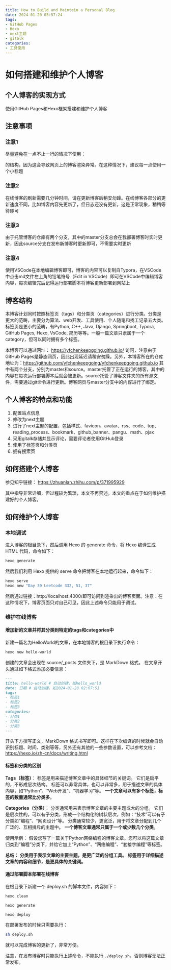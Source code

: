 ```yaml
---
title: How to Build and Maintain a Personal Blog
date: 2024-01-20 05:57:24
tags:
- GitHub Pages
- Hexo
- next主题
- gitalk
categories: 
- 工具使用
---
```

# 如何搭建和维护个人博客

## 个人博客的实现方式

使用GitHub Pages和Hexo框架搭建和维护个人博客

## 注意事项

### 注意1

尽量避免在一点不止一行的情况下使用：

的结构，因为这会导致网页上的博客渲染异常。在这种情况下，建议每一点使用一个小标题

### 注意2

在线博客的刷新需要几分钟时间，请在更新博客后稍安勿躁。在线博客各部分的更新速度不同，比如博客内容先更新了，但日志还没有更新，这是正常现象，稍稍等待即可

### 注意3

由于托管博客的仓库有两个分支，其中的master分支总会在我部署博客时实时更新，因此source分支在发布新博客时更新即可，不需要实时更新

### 注意4

使用VSCode在本地编辑博客即可，博客的内容可以复制自Typora，在VSCode中点击md文件左上角的铅笔符号（Edit in VSCode）即可在VSCode中编辑博客内容，每次编辑完后记得运行部署脚本将博客更新部署到网站上

## 博客结构

本博客计划同时按照标签页（tags）和分类页（categories）进行分类。分类是更大的范畴，主要分为算法、web开发、工具使用、个人随笔和找工记录五大类。标签页是更小的范畴，有Python, C++, Java, Django, Springboot, Typora, GitHub Pages, Hexo, VsCode, 简历等等。一般一篇文章只隶属于一个category，但可以同时拥有多个标签。

本博客可以通过网址：
https://yfchenkeepgoing.github.io/
访问，注意由于GitHub Pages是静态网页，因此出现延迟请稍安勿躁。另外，本博客所在的仓库地址为：https://github.com/yfchenkeepgoing/yfchenkeepgoing.github.io
其中有两个分支，分别为master和source。master托管了正在运行的博客，其中的内容在每次运行部署脚本后就会被更新。source托管了博客文件夹的所有源文件，需要通过git命令进行更新。博客网页与master分支中的内容进行了绑定。

## 个人博客的特点和功能

1. 配置站点信息
2. 修改为next主题
3. 进行了next主题的配置，包括样式、favicon、avatar、rss、code、top、reading_process、bookmark、github_banner、pangu、math、pjax
4. 采用gitalk存储并显示评论，需要评论者使用GitHub登录
5. 使用了标签页和分类页
6. 拥有搜索页

## 如何搭建个人博客

参见知乎链接：
https://zhuanlan.zhihu.com/p/371995929

其中指导非常详细，但过程较为繁琐，本文不再赘述。本文的重点在于如何维护搭建好的个人博客。

## 如何维护个人博客

### 本地调试

进入博客的根目录下，然后调用 Hexo 的 generate 命令，将 Hexo 编译生成 HTML 代码，命令如下：

```bash
hexo generate
```

然后我们利用 Hexo 提供的 serve 命令把博客在本地运行起来，命令如下：

```bash
hexo serve
hexo new "Day 30 Leetcode 332, 51, 37"
```

然后通过链接：http://localhost:4000/即可访问到渲染出的博客页面。注意：在这种情况下，博客页面只对自己可见，因此上述命令只能用于调试。

### 维护在线博客

#### 增加新的文章并将其分类到特定的tags和categories中

新建一篇名为HelloWorld的文章，在本地博客的根目录下执行命令：

```bash
hexo new hello-world
```

创建的文章会出现在 source/_posts 文件夹下，是 MarkDown 格式。
在文章开头通过如下格式添加必要信息：

```markdown
---
title: hello-world # 自动创建，如hello_world
date: 日期 # 自动创建，如2024-01-20 02:07:51
tags: 
- 标签1
- 标签2
- 标签3
categories:
- 分类1
- 分类2
- 分类3
---
```

开头下方撰写正文，MarkDown 格式书写即可。这样在下次编译的时候就会自动识别标题、时间、类别等等，另外还有其他的一些参数设置，可以参考文档：https://hexo.io/zh-cn/docs/writing.html

#### 标签和分类的区别

**Tags（标签）**：
标签是用来描述博客文章中的具体细节的关键词。
它们是扁平的，不形成层次结构。
标签可以非常具体，也可以非常多，用于描述文章的具体内容，如“Python”、“Web开发”、“机器学习”等。
**一个文章可以有多个标签，标签的数量通常比分类多**。

**Categories（分类）**：
分类通常用来表示博客文章的主要主题或大的分组。
它们是层次性的，可以有子分类，形成一个结构化的树状层次，例如：“技术”可以有子分类如“编程”、“网页设计”等。
分类通常较少，更宽泛，用于将文章分配到几个广泛的、互相排斥的主题中。
**一个博客文章通常只属于一个或少数几个分类**。

使用示例：
假设您写了一篇关于Python网络编程的博客文章。您可以将这篇文章归类到“编程”分类下，并给它加上“Python”、“网络编程”、“套接字编程”等标签。

**总结：
分类用于表示文章的主要主题，是更广泛的分组工具。
标签用于详细描述文章的内容和细节，是更具体的关键词。**

#### 通过部署脚本部署在线博客

在根目录下新建一个 deploy.sh 的脚本文件，内容如下：

```bash
hexo clean

hexo generate

hexo deploy
```

在部署发布的时候只需要执行：

```bash
sh deploy.sh
```

就可以完成博客的更新了，非常方便。

注意，在发布博客时只能执行上述命令，不能执行 `./deploy.sh`，否则博客无法正常发布。
